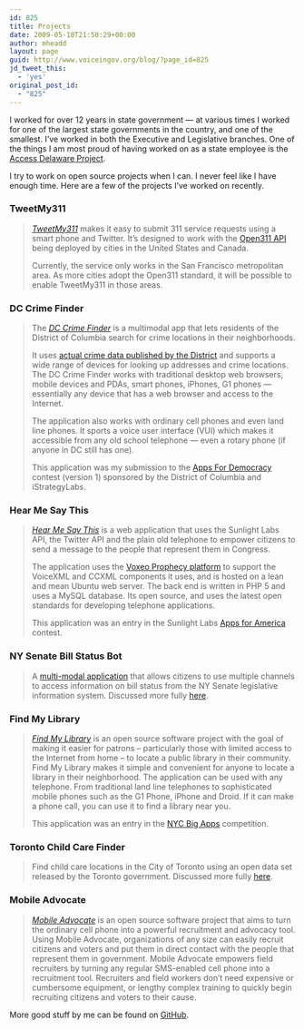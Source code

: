 ```yaml
---
id: 825
title: Projects
date: 2009-05-18T21:50:29+00:00
author: mheadd
layout: page
guid: http://www.voiceingov.org/blog/?page_id=825
jd_tweet_this:
  - 'yes'
original_post_id:
  - "825"
---
```

I worked for over 12 years in state government &#8212; at various times I worked for one of the largest state governments in the country, and one of the smallest. I&#8217;ve worked in both the Executive and Legislative branches. One of the things I am most proud of having worked on as a state employee is the <a href="http://dti.delaware.gov/services/accessde.shtml" target="_blank">Access Delaware Project</a>.

I try to work on open source projects when I can. I never feel like I have enough time. Here are a few of the projects I&#8217;ve worked on recently.

### TweetMy311

> _[TweetMy311](http://tweetmy311.org/)_ makes it easy to submit 311 service requests using a smart phone and Twitter. It’s designed to work with the [Open311 API](http://open311.org/) being deployed by cities in the United States and Canada.
> 
> Currently, the service only works in the San Francisco metropolitan area. As more cities adopt the Open311 standard, it will be possible to enable TweetMy311 in those areas. 

### DC Crime Finder

> The _[DC Crime Finder](http://www.appsfordemocracy.org/dc-crime-finder/)_ is a multimodal app that lets residents of the District of Columbia search for crime locations in their neighborhoods.
> 
> It uses <a href="http://data.octo.dc.gov/" target="_blank">actual crime data published by the District</a> and supports a wide range of devices for looking up addresses and crime locations. The DC Crime Finder works with traditional desktop web browsers, mobile devices and PDAs, smart phones, iPhones, G1 phones &#8212; essentially any device that has a web browser and access to the Internet.
> 
> The application also works with ordinary cell phones and even land line phones. It sports a voice user interface (VUI) which makes it accessible from any old school telephone &#8212; even a rotary phone (if anyone in DC still has one).
> 
> This application was my submission to the <a href="http://www.appsfordemocracy.org/" target="_blank">Apps For Democracy</a> contest (version 1) sponsored by the District of Columbia and iStrategyLabs. 

### Hear Me Say This

> _<a href="http://hearmesaythis.org/" target="_blank">Hear Me Say This</a>_ is a web application that uses the Sunlight Labs API, the Twitter API and the plain old telephone to empower citizens to send a message to the people that represent them in Congress.
> 
> The application uses the <a href="http://www.voxeo.com/free/" target="_blank">Voxeo Prophecy platform</a> to support the VoiceXML and CCXML components it uses, and is hosted on a lean and mean Ubuntu web server. The back end is written in PHP 5 and uses a MySQL database. Its open source, and uses the latest open standards for developing telephone applications.
> 
> This application was an entry in the Sunlight Labs <a href="http://www.sunlightlabs.com/appsforamerica/" target="_blank">Apps for America</a> contest.

### NY Senate Bill Status Bot

> A <a href="http://github.com/mheadd/nys-bill-bot/tree/master" target="_blank">multi-modal application</a> that allows citizens to use multiple channels to access information on bill status from the NY Senate legislative information system. Discussed more fully [here](http://www.voiceingov.org/blog/?p=1005). 

### Find My Library

> _<a href="http://findmylibrary.org/" target="_blank">Find My Library</a>_ is an open source software project with the goal of making it easier for patrons &#8211; particularly those with limited access to the Internet from home &#8211; to locate a public library in their community. Find My Library makes it simple and convenient for anyone to locate a library in their neighborhood. The application can be used with any telephone. From traditional land line telephones to sophisticated mobile phones such as the G1 Phone, iPhone and Droid. If it can make a phone call, you can use it to find a library near you.
> 
> This application was an entry in the <a href="http://www.nycbigapps.com/" target="_blank">NYC Big Apps</a> competition. 

### Toronto Child Care Finder

> Find child care locations in the City of Toronto using an open data set released by the Toronto government. Discussed more fully [here](http://www.voiceingov.org/blog/?p=1333). 

### Mobile Advocate

> _<a href="http://mobileadvocate.org/" target="_blank">Mobile Advocate</a>_ is an open source software project that aims to turn the ordinary cell phone into a powerful recruitment and advocacy tool. Using Mobile Advocate, organizations of any size can easily recruit citizens and voters and put them in direct contact with the people that represent them in government. Mobile Advocate empowers field recruiters by turning any regular SMS-enabled cell phone into a recruitment tool. Recruiters and field workers don’t need expensive or cumbersome equipment, or lengthy complex training to quickly begin recruiting citizens and voters to their cause.

More good stuff by me can be found on [GitHub](http://github.com/mheadd).